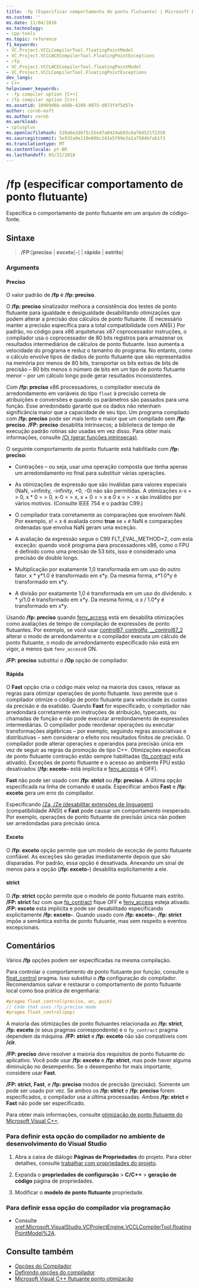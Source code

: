 ```yaml
---
title: -fp (Especificar comportamento de ponto flutuante) | Microsoft Docs
ms.custom: ''
ms.date: 11/04/2016
ms.technology:
- cpp-tools
ms.topic: reference
f1_keywords:
- VC.Project.VCCLCompilerTool.floatingPointModel
- VC.Project.VCCLWCECompilerTool.FloatingPointExceptions
- /fp
- VC.Project.VCCLWCECompilerTool.floatingPointModel
- VC.Project.VCCLCompilerTool.FloatingPointExceptions
dev_langs:
- C++
helpviewer_keywords:
- -fp compiler option [C++]
- /fp compiler option [C++]
ms.assetid: 10469d6b-e68b-4268-8075-d073f4f5d57e
author: corob-msft
ms.author: corob
ms.workload:
- cplusplus
ms.openlocfilehash: 520a6e2d675c55e47a0424ab93c6a76d521f2358
ms.sourcegitcommit: 5e932a0e110e80bc241e5f69e3a1a7504bfab1f3
ms.translationtype: MT
ms.contentlocale: pt-BR
ms.lasthandoff: 05/21/2018
---
```

# <a name="fp-specify-floating-point-behavior"></a>/fp (especificar comportamento de ponto flutuante)

Especifica o comportamento de ponto flutuante em um arquivo de código-fonte.

## <a name="syntax"></a>Sintaxe

> **/FP:**[**preciso** | **exceto**[**-**] | **rápido** | **estrito**]

### <a name="arguments"></a>Arguments

#### <a name="precise"></a>Preciso

O valor padrão de **/fp** é **/fp: preciso**.

O **/fp: preciso** sinalizador melhora a consistência dos testes de ponto flutuante para igualdade e desigualdade desabilitando otimizações que podem alterar a precisão dos cálculos de ponto flutuante. (É necessário manter a precisão específica para a total compatibilidade com ANSI.) Por padrão, no código para x86 arquiteturas x87 coprocessador instruções, o compilador usa o coprocessador de 80 bits registros para armazenar os resultados intermediários de cálculos de ponto flutuante. Isso aumenta a velocidade do programa e reduz o tamanho do programa. No entanto, como o cálculo envolve tipos de dados de ponto flutuante que são representados na memória por menos de 80 bits, transportar os bits extras de bits de precisão – 80 bits menos o número de bits em um tipo de ponto flutuante menor – por um cálculo longo pode gerar resultados inconsistentes.

Com **/fp: preciso** x86 processadores, o compilador executa de arredondamento em variáveis do tipo `float` à precisão correta de atribuições e conversões e quando os parâmetros são passados para uma função. Esse arredondado garante que os dados não retenham significância maior que a capacidade de seu tipo. Um programa compilado com **/fp: preciso** pode ser mais lento e maior que um compilado sem **/fp: preciso**. **/FP: preciso** desabilita intrínsecos; a biblioteca de tempo de execução padrão rotinas são usadas em vez disso. Para obter mais informações, consulte [/Oi (gerar funções intrínsecas)](../../build/reference/oi-generate-intrinsic-functions.md).

O seguinte comportamento de ponto flutuante está habilitado com **/fp: preciso**:

- Contrações – ou seja, usar uma operação composta que tenha apenas um arredondamento no final para substituir várias operações.

- As otimizações de expressão que são inválidas para valores especiais (NaN, +infinity, -infinity, +0, -0) não são permitidas. A otimizações x-x = > 0, x * 0 = > 0, x-0 = > x, x + 0 = > x e 0 x = > - x são inválidos por vários motivos. (Consulte IEEE 754 e o padrão C99.)

- O compilador trata corretamente as comparações que envolvem NaN. Por exemplo, x! = x é avaliada como **true** se `x` é NaN e comparações ordenadas que envolva NaN geram uma exceção.

- A avaliação da expressão segue o C99 FLT_EVAL_METHOD=2, com esta exceção: quando você programa para processadores x86, como o FPU é definido como uma precisão de 53 bits, isso é considerado uma precisão de double longo.

- Multiplicação por exatamente 1,0 transformada em um uso do outro fator. x * y\*1.0 é transformado em x\*y. Da mesma forma, x\*1.0\*y é transformado em x\*y.

- A divisão por exatamente 1,0 é transformada em um uso do dividendo. x * y/1.0 é transformado em x\*y. Da mesma forma, o x / 1.0\*y é transformado em x\*y.

Usando **/fp: preciso** quando [fenv_access](../../preprocessor/fenv-access.md) está em desabilita otimizações como avaliações de tempo de compilação de expressões de ponto flutuantes. Por exemplo, se você usar [control87, controlfp, \__control87_2](../../c-runtime-library/reference/control87-controlfp-control87-2.md) alterar o modo de arredondamento e o compilador executa um cálculo de ponto flutuante, o modo de arredondamento especificado não está em vigor, a menos que `fenv_access`é ON.

**/FP: preciso** substitui o **/Op** opção de compilador.

#### <a name="fast"></a>Rápida

O **Fast** opção cria o código mais veloz na maioria dos casos, relaxar as regras para otimizar operações de ponto flutuante. Isso permite que o compilador otimize o código de ponto flutuante para velocidade às custas da precisão e da exatidão. Quando **Fast** for especificado, o compilador não arredondará corretamente em instruções de atribuição, typecasts, ou chamadas de função e não pode executar arredondamento de expressões intermediárias. O compilador pode reordenar operações ou executar transformações algébricas – por exemplo, seguindo regras associativas e distributivas – sem considerar o efeito nos resultados finitos de precisão. O compilador pode alterar operações e operandos para precisão única em vez de seguir as regras da promoção de tipo C++. Otimizações específicas de ponto flutuante contração estão sempre habilitadas ([fp_contract](../../preprocessor/fp-contract.md) está ativado). Exceções de ponto flutuante e o acesso ao ambiente FPU estão desativados (**/fp: exceto-** está implícita e [fenv_access](../../preprocessor/fenv-access.md) é OFF).

**Fast** não pode ser usado com **/fp: strict** ou **/fp: preciso**. A última opção especificada na linha de comando é usada. Especificar ambos **Fast** e **/fp: exceto** gera um erro do compilador.

Especificando [/Za, /Ze (desabilitar extensões de linguagem)](../../build/reference/za-ze-disable-language-extensions.md) (compatibilidade ANSI) e **Fast** pode causar um comportamento inesperado. Por exemplo, operações de ponto flutuante de precisão única não podem ser arredondadas para precisão única.

#### <a name="except"></a>Exceto

O **/fp: exceto** opção permite que um modelo de exceção de ponto flutuante confiável. As exceções são geradas imediatamente depois que são disparadas. Por padrão, essa opção é desativada. Anexando um sinal de menos para a opção (**/fp: exceto-**) desabilita explicitamente a ele.

#### <a name="strict"></a>strict

O **/fp: strict** opção permite que o modelo de ponto flutuante mais estrito. **/FP: strict** faz com que [fp_contract](../../preprocessor/fp-contract.md) fique OFF e [fenv_access](../../preprocessor/fenv-access.md) esteja ativado. **/FP: exceto** está implícita e pode ser desabilitado especificando explicitamente **/fp: exceto-**. Quando usado com **/fp: exceto-**, **/fp: strict** impõe a semântica estrita de ponto flutuante, mas sem respeito a eventos excepcionais.

## <a name="remarks"></a>Comentários

Vários **/fp** opções podem ser especificadas na mesma compilação.

Para controlar o comportamento de ponto flutuante por função, consulte o [float_control](../../preprocessor/float-control.md) pragma. Isso substitui o **/fp** configuração do compilador. Recomendamos salvar e restaurar o comportamento de ponto flutuante local como boa prática de engenharia:

```cpp
#pragma float_control(precise, on, push)
// Code that uses /fp:precise mode
#pragma float_control(pop)
```

A maioria das otimizações de ponto flutuantes relacionada ao **/fp: strict**, **/fp: exceto** (e seus pragmas correspondente) e o `fp_contract` pragma dependem da máquina. **/FP: strict** e **/fp: exceto** não são compatíveis com **/clr**.

**/FP: preciso** deve resolver a maioria dos requisitos de ponto flutuante do aplicativo. Você pode usar **/fp: exceto** e **/fp: strict**, mas pode haver alguma diminuição no desempenho. Se o desempenho for mais importante, considere usar **Fast**.

**/FP: strict**, **Fast**, e **/fp: preciso** modos de precisão (precisão). Somente um pode ser usado por vez. Se ambos os **/fp: strict** e **/fp: preciso** forem especificados, o compilador usa a última processadas. Ambos **/fp: strict** e **Fast** não pode ser especificado.

Para obter mais informações, consulte [otimização de ponto flutuante do Microsoft Visual C++](floating-point-optimization.md).

### <a name="to-set-this-compiler-option-in-the-visual-studio-development-environment"></a>Para definir esta opção do compilador no ambiente de desenvolvimento do Visual Studio

1. Abra a caixa de diálogo **Páginas de Propriedades** do projeto. Para obter detalhes, consulte [trabalhar com propriedades do projeto](../../ide/working-with-project-properties.md).

1. Expanda o **propriedades de configuração** > **C/C++** > **geração de código** página de propriedades.

1. Modificar o **modelo de ponto flutuante** propriedade.

### <a name="to-set-this-compiler-option-programmatically"></a>Para definir essa opção do compilador via programação

- Consulte <xref:Microsoft.VisualStudio.VCProjectEngine.VCCLCompilerTool.floatingPointModel%2A>.

## <a name="see-also"></a>Consulte também

- [Opções do Compilador](compiler-options.md)
- [Definindo opções do compilador](setting-compiler-options.md)
- [Microsoft Visual C++ flutuante ponto otimização](floating-point-optimization.md)